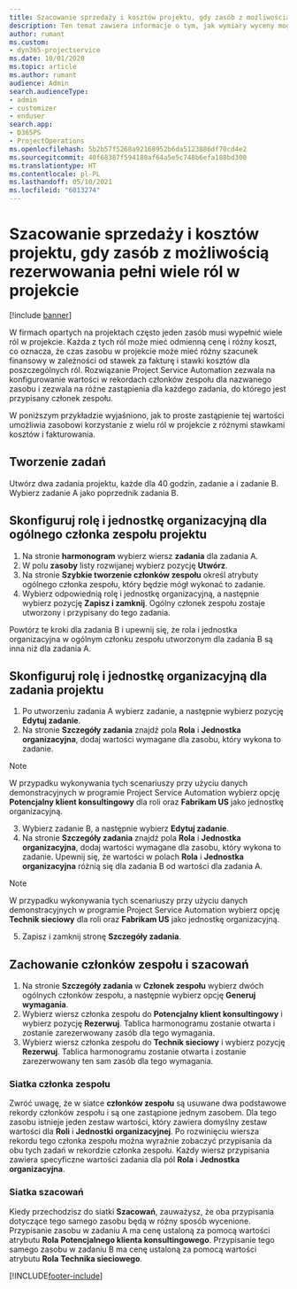 ```yaml
---
title: Szacowanie sprzedaży i kosztów projektu, gdy zasób z możliwością rezerwowania pełni wiele ról w projekcie
description: Ten temat zawiera informacje o tym, jak wymiary wyceny mogą służyć do obsługi cen i kalkulacji kosztów dla zasobu, który wypełnia wiele ról w projekcie.
author: rumant
ms.custom:
- dyn365-projectservice
ms.date: 10/01/2020
ms.topic: article
ms.author: rumant
audience: Admin
search.audienceType:
- admin
- customizer
- enduser
search.app:
- D365PS
- ProjectOperations
ms.openlocfilehash: 5b2b57f5268a92168952b6da5123886df70cd4e2
ms.sourcegitcommit: 40f68387f594180af64a5e5c748b6efa188bd300
ms.translationtype: HT
ms.contentlocale: pl-PL
ms.lasthandoff: 05/10/2021
ms.locfileid: "6013274"
---
```

# <a name="estimate-project-sales-and-costs-when-a-bookable-resource-fills-multiple-roles-for-a-project"></a>Szacowanie sprzedaży i kosztów projektu, gdy zasób z możliwością rezerwowania pełni wiele ról w projekcie 

[!include [banner](../includes/psa-now-project-operations.md)]

W firmach opartych na projektach często jeden zasób musi wypełnić wiele ról w projekcie. Każda z tych ról może mieć odmienną cenę i różny koszt, co oznacza, że czas zasobu w projekcie może mieć różny szacunek finansowy w zależności od stawek za fakturę i stawki kosztów dla poszczególnych ról. Rozwiązanie Project Service Automation zezwala na konfigurowanie wartości w rekordach członków zespołu dla nazwanego zasobu i zezwala na różne zastąpienia dla każdego zadania, do którego jest przypisany członek zespołu.

W poniższym przykładzie wyjaśniono, jak to proste zastąpienie tej wartości umożliwia zasobowi korzystanie z wielu ról w projekcie z różnymi stawkami kosztów i fakturowania.

## <a name="create-tasks"></a>Tworzenie zadań
Utwórz dwa zadania projektu, każde dla 40 godzin, zadanie a i zadanie B. Wybierz zadanie A jako poprzednik zadania B.

## <a name="set-up-role-and-organization-unit-for-a-generic-project-team-member"></a>Skonfiguruj rolę i jednostkę organizacyjną dla ogólnego członka zespołu projektu

1. Na stronie **harmonogram** wybierz wiersz **zadania** dla zadania A. 
2. W polu **zasoby** listy rozwijanej wybierz pozycję **Utwórz**.
3. Na stronie **Szybkie tworzenie członków zespołu** określ atrybuty ogólnego członka zespołu, który będzie mógł wykonać to zadanie.
4. Wybierz odpowiednią rolę i jednostkę organizacyjną, a następnie wybierz pozycję **Zapisz i zamknij**. Ogólny członek zespołu zostaje utworzony i przypisany do tego zadania. 

Powtórz te kroki dla zadania B i upewnij się, że rola i jednostka organizacyjna w ogólnym członku zespołu utworzonym dla zadania B są inna niż dla zadania A. 

## <a name="set-up-role-and-organization-unit-for-a-project-task"></a>Skonfiguruj rolę i jednostkę organizacyjną dla zadania projektu

1. Po utworzeniu zadania A wybierz zadanie, a następnie wybierz pozycję **Edytuj zadanie**.
2. Na stronie **Szczegóły zadania** znajdź pola **Rola** i **Jednostka organizacyjna**, dodaj wartości wymagane dla zasobu, który wykona to zadanie. 

  > [!NOTE]
  > W przypadku wykonywania tych scenariuszy przy użyciu danych demonstracyjnych w programie Project Service Automation wybierz opcję **Potencjalny klient konsultingowy** dla roli oraz **Fabrikam US** jako jednostkę organizacyjną.

3. Wybierz zadanie B, a następnie wybierz **Edytuj zadanie**.
4. Na stronie **Szczegóły zadania** znajdź pola **Rola** i **Jednostka organizacyjna**, dodaj wartości wymagane dla zasobu, który wykona to zadanie. Upewnij się, że wartości w polach **Rola** i **Jednostka organizacyjna** różnią się dla zadania B od wartości dla zadania A. 

  > [!NOTE]
  > W przypadku wykonywania tych scenariuszy przy użyciu danych demonstracyjnych w programie Project Service Automation wybierz opcję **Technik sieciowy** dla roli oraz **Fabrikam US** jako jednostkę organizacyjną.

5. Zapisz i zamknij stronę **Szczegóły zadania**. 

## <a name="team-member-and-estimates-behavior"></a>Zachowanie członków zespołu i szacowań 

1. Na stronie **Szczegóły zadania** w **Członek zespołu** wybierz dwóch ogólnych członków zespołu, a następnie wybierz opcję **Generuj wymagania**. 
2. Wybierz wiersz członka zespołu do **Potencjalny klient konsultingowy** i wybierz pozycję **Rezerwuj**. Tablica harmonogramu zostanie otwarta i zostanie zarezerwowany zasób dla tego wymagania.
3. Wybierz wiersz członka zespołu do **Technik sieciowy** i wybierz pozycję **Rezerwuj**. Tablica harmonogramu zostanie otwarta i zostanie zarezerwowany ten sam zasób dla tego wymagania.

### <a name="team-member-grid"></a>Siatka członka zespołu 
Zwróć uwagę, że w siatce **członków zespołu** są usuwane dwa podstawowe rekordy członków zespołu i są one zastąpione jednym zasobem. Dla tego zasobu istnieje jeden zestaw wartości, który zawiera domyślny zestaw wartości dla **Roli** i **Jednostki organizacyjnej**.
Po rozwinięciu wiersza rekordu tego członka zespołu można wyraźnie zobaczyć przypisania da obu tych zadań w rekordzie członka zespołu. Każdy wiersz przypisania zawiera specyficzne wartości zadania dla pól **Rola** i **Jednostka organizacyjna**. 

### <a name="estimates-grid"></a>Siatka szacowań 
Kiedy przechodzisz do siatki **Szacowań**, zauważysz, że oba przypisania dotyczące tego samego zasobu będą w różny sposób wycenione.
Przypisanie zasobu w zadaniu A ma cenę ustaloną za pomocą wartości atrybutu **Rola** **Potencjalnego klienta konsultingowego**. Przypisanie tego samego zasobu w zadaniu B ma cenę ustaloną za pomocą wartości atrybutu **Rola** **Technika sieciowego**.



[!INCLUDE[footer-include](../includes/footer-banner.md)]